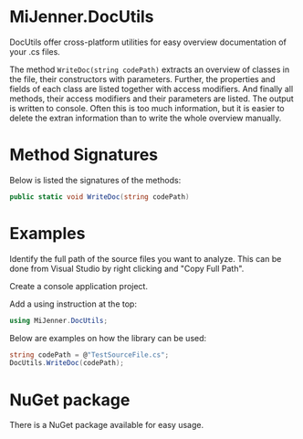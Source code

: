 # MiJenner.DocUtils
DocUtils offer cross-platform utilities for easy overview documentation of your .cs files. 

The method `WriteDoc(string codePath)` extracts an overview of classes in the file, their constructors with parameters. Further, the properties and fields of each class are listed together with access modifiers. And finally all methods, their access modifiers and their parameters are listed. The output is written to console. 
Often this is too much information, but it is easier to delete the extran information than to write the whole overview manually. 

# Method Signatures 

Below is listed the signatures of the methods: 
```cs
public static void WriteDoc(string codePath)
```

# Examples 
Identify the full path of the source files you want to analyze. 
This can be done from Visual Studio by right clicking and "Copy Full Path". 

Create a console application project. 

Add a using instruction at the top: 
```cs
using MiJenner.DocUtils;
```

Below are examples on how the library can be used: 
```cs 
string codePath = @"TestSourceFile.cs"; 
DocUtils.WriteDoc(codePath);
```

# NuGet package 
There is a NuGet package available for easy usage. 

